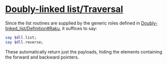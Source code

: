 [1]: https://rosettacode.org/wiki/Doubly-linked_list/Traversal

# [Doubly-linked list/Traversal][1]

Since the list routines are supplied by the generic roles defined in [Doubly-linked_list/Definition#Raku](https://rosettacode.org/wiki/Doubly-linked_list/Definition#Raku), it suffices to say:

```raku
say $dll.list;
say $dll.reverse;
```


These automatically return just the payloads, hiding the elements containing the forward and backward pointers.